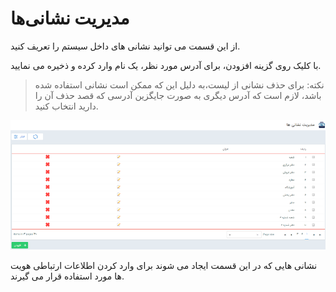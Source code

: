 # مدیریت نشانی‌ها

از این قسمت می توانید نشانی های داخل سیستم را تعریف کنید.

با کلیک روی گزینه افزودن، برای آدرس مورد نظر، یک نام وارد کرده و ذخیره می نمایید.

> نکته: برای حذف نشانی از لیست،به دلیل این که ممکن است نشانی استفاده شده باشد،  لازم است که آدرس دیگری به صورت جایگزین آدرسی که قصد حذف آن را دارید انتخاب کنید.

![](AddressManagment.png)

نشانی هایی که در این قسمت ایجاد می شوند برای وارد کردن اطلاعات ارتباطی هویت ها مورد استفاده قرار می گیرند.